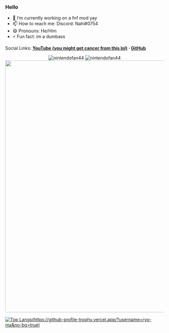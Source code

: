 ### Hello

- 🔭 I’m currently working on a fnf mod yay
- 📫 How to reach me: Discord: Nahi#0754
- 😄 Pronouns: He/Him
- ⚡ Fun fact: im a dumbass

Social Links: **[YouTube (you might get cancer from this lol)](https://www.youtube.com/channel/UCoFqrWO0Bbk19Z9jP4CV-yQ/) ⋅ <!-- [Twitter](https://twitter.com/user) ⋅ -->[GitHub](https://github.com/nintendofan44)**

<!--![nintendofan44's GitHub stats](https://github-readme-stats.vercel.app/api?username=nintendofan44&show_icons=true&theme=radical)-->

<!--
**nintendofan44/nintendofan44** is a ✨ _special_ ✨ repository because its `README.md` (this file) appears on your GitHub profile.
-->

<p align="center"> 
  <img src="https://github-readme-stats.vercel.app/api?username=nintendofan44&show_icons=true&theme=tokyonight" alt="nintendofan44" />
  <img src="https://github-readme-streak-stats.herokuapp.com/?user=nintendofan44&hide_border=true&theme=tokyonight" alt="nintendofan44" />
  <img width=800 src="https://github-profile-trophy.vercel.app/?username=nintendofan44&column=8&theme=discord&no-frame=true"/>
</p>

[![Top Langs](https://github-readme-stats.vercel.app/api/top-langs/?username=nintendofan44)(https://github-profile-trophy.vercel.app/?username=ryo-ma&no-bg=true)](https://github.com/anuraghazra/github-readme-stats)
